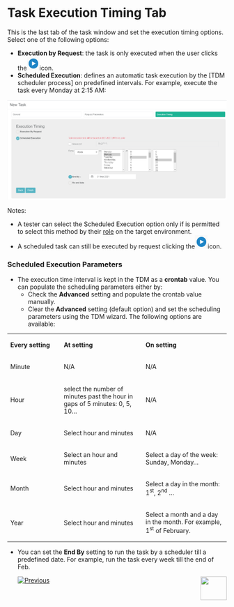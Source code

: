 # Task Execution Timing Tab

This is the last tab of the task window and set the execution timing options. Select one of the following options:

- **Execution by Request**: the task is only executed when the user clicks the![execution](images/execute_task_icon.png)icon.
- **Scheduled Execution**: defines an automatic task execution by the [TDM scheduler process] on predefined intervals.  For example, execute the task every Monday at 2:15 AM:

![execution timing example1](images/task_scheduling_parameters_example1.png)

Notes:

- A tester can select the Scheduled Execution option only if is permitted to select this method by their [role](10_environment_roles_tab.md#role-permissions) on the target environment. 
- A scheduled task can still be executed by request clicking the![execution](images/execute_task_icon.png)icon.

### Scheduled Execution Parameters

- The execution time interval is kept in the TDM as a **crontab** value. You can populate the scheduling parameters either by:
  - Check the **Advanced** setting and populate the crontab value manually.
  - Clear the **Advanced** setting (default option) and set the scheduling parameters using the TDM wizard. The following options are available:

<table width="900pxl">
<tbody>
<tr>
<td width="200pxl">
<p><strong>Every setting</strong></p>
</td>
<td width="350pxl">
<p><strong>At setting</strong></p>
</td>
<td width="350pxl">
<p><strong>On setting</strong></p>
</td>
</tr>
<tr>
<td width="200pxl">
<p>Minute</p>
</td>
<td width="350pxl">
<p>N/A</p>
</td>
<td width="350pxl">
<p>N/A</p>
</td>
</tr>
<tr>
<td width="200pxl">
<p>Hour</p>
</td>
<td width="350pxl">
<p>select the number of minutes past the hour in gaps of 5 minutes: 0, 5, 10&hellip;</p>
</td>
<td width="350pxl">
<p>N/A</p>
</td>
</tr>
<tr>
<td width="200pxl">
<p>Day</p>
</td>
<td width="350pxl">
<p>Select hour and minutes</p>
</td>
<td width="350pxl">
<p>N/A</p>
</td>
</tr>
<tr>
<td width="200pxl">
<p>Week</p>
</td>
<td width="350pxl">
<p>Select an hour and minutes</p>
</td>
<td width="350pxl">
<p>Select a day of the week: Sunday, Monday&hellip;</p>
</td>
</tr>
<tr>
<td width="200pxl">
<p>Month</p>
</td>
<td width="350pxl">
<p>Select hour and minutes</p>
</td>
<td width="350pxl">
<p>Select a day in the month: 1<sup>st</sup>, 2<sup>nd</sup> &hellip;</p>
</td>
</tr>
<tr>
<td width="200pxl">
<p>Year</p>
</td>
<td width="350pxl">
<p>Select hour and minutes</p>
</td>
<td width="350pxl">
<p>Select a month and a day in the month. For example, 1<sup>st</sup> of February.</p>
</td>
</tr>
</tbody>
</table>

- You can set the **End By** setting to run the task by a scheduler till a predefined date. For example, run the task every week till the end of Feb.

  

   [![Previous](/articles/images/Previous.png)](21_load_task_requested_entities_dataflux_mode.md)[<img align="right" width="60" height="54" src="/articles/images/Next.png">](23_task_globals_tab)

  



